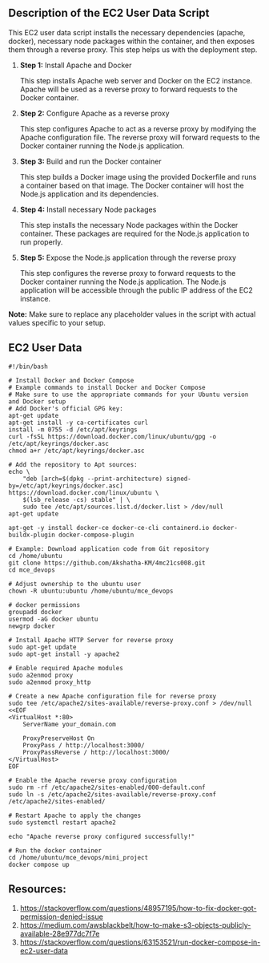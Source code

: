## Description of the EC2 User Data Script

This EC2 user data script installs the necessary dependencies (apache, docker), necessary node packages within the container, and then exposes them through a reverse proxy. This step helps us with the deployment step.

1. **Step 1:** Install Apache and Docker
    
    This step installs Apache web server and Docker on the EC2 instance. Apache will be used as a reverse proxy to forward requests to the Docker container.

1. **Step 2:** Configure Apache as a reverse proxy
    
    This step configures Apache to act as a reverse proxy by modifying the Apache configuration file. The reverse proxy will forward requests to the Docker container running the Node.js application.

1. **Step 3:** Build and run the Docker container
    
    This step builds a Docker image using the provided Dockerfile and runs a container based on that image. The Docker container will host the Node.js application and its dependencies.

1. **Step 4:** Install necessary Node packages
    
    This step installs the necessary Node packages within the Docker container. These packages are required for the Node.js application to run properly.

1. **Step 5:** Expose the Node.js application through the reverse proxy
    
    This step configures the reverse proxy to forward requests to the Docker container running the Node.js application. The Node.js application will be accessible through the public IP address of the EC2 instance.

**Note:** Make sure to replace any placeholder values in the script with actual values specific to your setup.

## EC2 User Data

```
#!/bin/bash

# Install Docker and Docker Compose
# Example commands to install Docker and Docker Compose
# Make sure to use the appropriate commands for your Ubuntu version and Docker setup
# Add Docker's official GPG key:
apt-get update
apt-get install -y ca-certificates curl
install -m 0755 -d /etc/apt/keyrings
curl -fsSL https://download.docker.com/linux/ubuntu/gpg -o /etc/apt/keyrings/docker.asc
chmod a+r /etc/apt/keyrings/docker.asc

# Add the repository to Apt sources:
echo \
    "deb [arch=$(dpkg --print-architecture) signed-by=/etc/apt/keyrings/docker.asc] https://download.docker.com/linux/ubuntu \
    $(lsb_release -cs) stable" | \
    sudo tee /etc/apt/sources.list.d/docker.list > /dev/null
apt-get update

apt-get -y install docker-ce docker-ce-cli containerd.io docker-buildx-plugin docker-compose-plugin

# Example: Download application code from Git repository
cd /home/ubuntu
git clone https://github.com/Akshatha-KM/4mc21cs008.git
cd mce_devops

# Adjust ownership to the ubuntu user
chown -R ubuntu:ubuntu /home/ubuntu/mce_devops

# docker permissions
groupadd docker
usermod -aG docker ubuntu
newgrp docker

# Install Apache HTTP Server for reverse proxy
sudo apt-get update
sudo apt-get install -y apache2

# Enable required Apache modules
sudo a2enmod proxy
sudo a2enmod proxy_http

# Create a new Apache configuration file for reverse proxy
sudo tee /etc/apache2/sites-available/reverse-proxy.conf > /dev/null <<EOF
<VirtualHost *:80>
    ServerName your_domain.com

    ProxyPreserveHost On
    ProxyPass / http://localhost:3000/
    ProxyPassReverse / http://localhost:3000/
</VirtualHost>
EOF

# Enable the Apache reverse proxy configuration
sudo rm -rf /etc/apache2/sites-enabled/000-default.conf
sudo ln -s /etc/apache2/sites-available/reverse-proxy.conf /etc/apache2/sites-enabled/

# Restart Apache to apply the changes
sudo systemctl restart apache2

echo "Apache reverse proxy configured successfully!"

# Run the docker container
cd /home/ubuntu/mce_devops/mini_project
docker compose up
```

## Resources:

1. https://stackoverflow.com/questions/48957195/how-to-fix-docker-got-permission-denied-issue
1. https://medium.com/awsblackbelt/how-to-make-s3-objects-publicly-available-28e977dc7f7e
1. https://stackoverflow.com/questions/63153521/run-docker-compose-in-ec2-user-data
